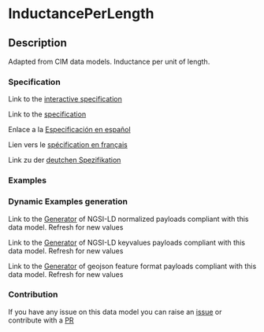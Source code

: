 # InductancePerLength

## Description 

Adapted from CIM data models. Inductance per unit of length.
### Specification

Link to the [interactive specification](https://swagger.lab.fiware.org/?url=https://smart-data-models.github.io/dataModel.EnergyCIM/InductancePerLength/swagger.yaml)

Link to the [specification](https://smart-data-models.github.io/dataModel.EnergyCIM/InductancePerLength/doc/spec.md)

Enlace a la [Especificación en español](https://smart-data-models.github.io/dataModel.EnergyCIM/InductancePerLength/doc/spec_ES.md)

Lien vers le [spécification en français](https://smart-data-models.github.io/dataModel.EnergyCIM/InductancePerLength/doc/spec_FR.md)

Link zu der [deutchen Spezifikation](https://smart-data-models.github.io/dataModel.EnergyCIM/InductancePerLength/doc/spec_DE.md)
### Examples
### Dynamic Examples generation

Link to the [Generator](https://smartdatamodels.org/extra/ngsi-ld_generator_v0.92.php?schemaUrl=https://raw.githubusercontent.com/smart-data-models/dataModel.EnergyCIM/master/InductancePerLength/schema.json&email=info@smartdatamodels.org) of NGSI-LD normalized payloads compliant with this data model. Refresh for new values

Link to the [Generator](https://smartdatamodels.org/extra/ngsi-ld_generator_keyvalues_v0.92.php?schemaUrl=https://raw.githubusercontent.com/smart-data-models/dataModel.EnergyCIM/master/InductancePerLength/schema.json&email=info@smartdatamodels.org) of NGSI-LD keyvalues payloads compliant with this data model. Refresh for new values

Link to the [Generator](https://smartdatamodels.org/extra/geojson_features_generator_v1.0.php?schemaUrl=https://raw.githubusercontent.com/smart-data-models/dataModel.EnergyCIM/master/InductancePerLength/schema.json&email=info@smartdatamodels.org) of geojson feature format payloads compliant with this data model. Refresh for new values
### Contribution

 If you have any issue on this data model you can raise an [issue](https://github.com/smart-data-models/dataModel.EnergyCIM/issues)  or contribute with a [PR](https://github.com/smart-data-models/dataModel.EnergyCIM/pulls)